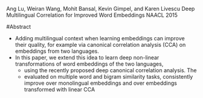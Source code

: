 Ang Lu, Weiran Wang, Mohit Bansal, Kevin Gimpel, and Karen Livescu
Deep Multilingual Correlation for Improved Word Embeddings
NAACL 2015

#Abstract

* Adding multilingual context when learning embeddings can improve their
  quality, for example via canonical correlation analysis (CCA) on embeddings
  from two languages. 
* In this paper, we extend this idea to learn deep non-linear transformations
  of word embeddings of the two languages, 
  * using the recently proposed deep canonical correlation analysis. The
  * evaluated on multiple word and bigram similarity tasks, consistently
    improve over monolingual embeddings and over 
    embeddings transformed with linear CCA
